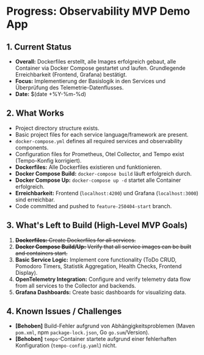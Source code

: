 # Progress: Observability MVP Demo App

## 1. Current Status

-   **Overall:** Dockerfiles erstellt, alle Images erfolgreich gebaut, alle Container via Docker Compose gestartet und laufen. Grundlegende Erreichbarkeit (Frontend, Grafana) bestätigt.
-   **Focus:** Implementierung der Basislogik in den Services und Überprüfung des Telemetrie-Datenflusses.
-   **Date:** $(date +%Y-%m-%d)

## 2. What Works

-   Project directory structure exists.
-   Basic project files for each service language/framework are present.
-   `docker-compose.yml` defines all required services and observability components.
-   Configuration files for Prometheus, Otel Collector, and Tempo exist (Tempo-Konfig korrigiert).
-   **Dockerfiles:** Alle Dockerfiles existieren und funktionieren.
-   **Docker Compose Build:** `docker-compose build` läuft erfolgreich durch.
-   **Docker Compose Up:** `docker-compose up -d` startet alle Container erfolgreich.
-   **Erreichbarkeit:** Frontend (`localhost:4200`) und Grafana (`localhost:3000`) sind erreichbar.
-   Code committed and pushed to `feature-250404-start` branch.

## 3. What's Left to Build (High-Level MVP Goals)

1.  ~~**Dockerfiles:** Create Dockerfiles for all services.~~
2.  ~~**Docker Compose Build/Up:** Verify that all service images can be built and containers start.~~
3.  **Basic Service Logic:** Implement core functionality (ToDo CRUD, Pomodoro Timers, Statistik Aggregation, Health Checks, Frontend Display).
4.  **OpenTelemetry Integration:** Configure and verify telemetry data flow from all services to the Collector and backends.
5.  **Grafana Dashboards:** Create basic dashboards for visualizing data.

## 4. Known Issues / Challenges

-   **[Behoben]** Build-Fehler aufgrund von Abhängigkeitsproblemen (Maven `pom.xml`, npm `package-lock.json`, Go `go.sum`/Version).
-   **[Behoben]** `tempo`-Container startete aufgrund einer fehlerhaften Konfiguration (`tempo-config.yaml`) nicht. 
